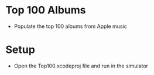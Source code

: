 # Top 100 Albums

- Populate the top 100 albums from Apple music


# Setup

- Open the Top100.xcodeproj file and run in the simulator

